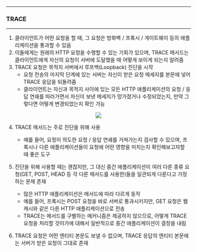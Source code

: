 -----
### TRACE
-----
1. 클라이언트가 어떤 요청을 할 때, 그 요청은 방화벽 / 프록시 / 게이트웨이 등의 애플리케이션을 통과할 수 있음
2. 이들에게는 원래의 HTTP 요청을 수행할 수 있는 기회가 있으며, TRACE 메서드는 클라이언트에게 자신의 요청이 서버에 도달했을 때 어떻게 보이게 되는지 알려줌
3. TRACE 요청은 목적지 서버에서 루프백(Loopback) 진단을 시작
   - 요청 전송의 마지막 단계에 있는 서버는 자신이 받은 요청 메세지를 본문에 넣어 TRACE 응답을 되돌려줌
   - 클라이언트는 자신과 목적지 사이에 있는 모든 HTTP 애플리케이션의 요청 / 응답 연쇄를 따라가면서 자신이 보낸 메세지가 망가졌거나 수정되었는지, 만약 그렇다면 어떻게 변경되었는지 확인 가능
<div align="center">
<img src="https://github.com/user-attachments/assets/fe8f7df0-2fa1-475b-95dd-bbdea5c6491a">
</div>

4. TRACE 메서드는 주로 진단을 위해 사용
   - 예를 들어, 요청이 의도한 요청 / 응답 연쇄를 거쳐가는지 검사할 수 있으며, 프록시나 다른 애플리케이션들이 요청에 어떤 영향을 미치는지 확인해보고자할 때 좋은 도구

5. 진단을 위해 사용할 때는 괜찮지만, 그 대신 중간 애플리케이션이 여러 다른 종류 요청(GET, POST, HEAD 등 각 다른 메서드를 사용한)들을 일관되게 다룬다고 가정하는 문제 존재
   - 많은 HTTP 애플리케이션은 메서드에 따라 다르게 동작
   - 예를 들어, 프록시는 POST 요청을 바로 서버로 통과시키지만, GET 요청은 웹 캐시와 같은 다른 HTTP 애플리케이션으로 전송
   - TRACE는 메서드를 구별하는 메커니즘은 제공하지 않으므로, 어떻게 TRACE 요청을 처리할 것이가에 대해서 일반적으로 중간 애플리케이션이 결정을 내림

6. TRACE 요청은 어떤 엔티티 본문도 보낼 수 없으며, TRACE 응답의 엔티티 본문에는 서버가 받은 요청이 그대로 존재
